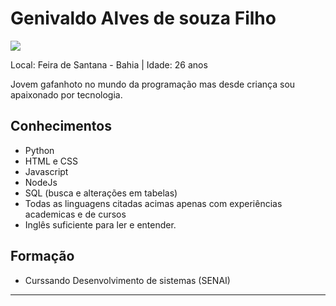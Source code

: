# Genivaldo Alves de souza Filho

<img src="https://i.imgur.com/egP2hwx.jpg" />

Local: Feira de Santana - Bahia | Idade: 26 anos

Jovem gafanhoto no mundo da programação mas desde criança sou apaixonado por tecnologia.

## Conhecimentos

* Python 
* HTML e CSS
* Javascript 
* NodeJs
* SQL (busca e alterações em tabelas)
* Todas as linguagens citadas acimas apenas com experiências academicas e de cursos
* Inglês suficiente para ler e entender.

## Formação

* Curssando Desenvolvimento de sistemas (SENAI)

 

--- 
